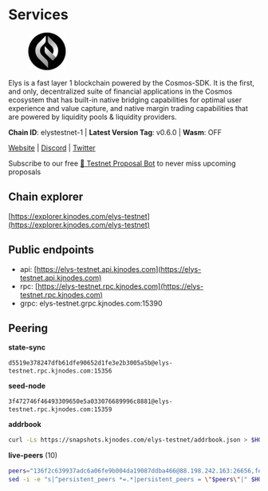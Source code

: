 # Services

<figure><img src="https://raw.githubusercontent.com/kj89/cosmos-images/main/logos/elys.png" alt=""><figcaption></figcaption></figure>

Elys is a fast layer 1 blockchain powered by the Cosmos-SDK.  It is the first, and only, decentralized suite of financial  applications in the Cosmos ecosystem that has built-in native  bridging capabilities for optimal user experience and value  capture, and native margin trading capabilities that are  powered by liquidity pools & liquidity providers.

**Chain ID**: elystestnet-1 | **Latest Version Tag**: v0.6.0 | **Wasm**: OFF

[Website](https://elys.network) | [Discord](https://discord.gg/R9Gr6Vh7vC) | [Twitter](https://twitter.com/elys_network)



Subscribe to our free [🤖 Testnet Proposal Bot](https://t.me/kjnodes_testnet_proposal_bot) to never miss upcoming proposals


## Chain explorer
[https://explorer.kjnodes.com/elys-testnet](https://explorer.kjnodes.com/elys-testnet)

## Public endpoints

* api: [https://elys-testnet.api.kjnodes.com](https://elys-testnet.api.kjnodes.com)
* rpc: [https://elys-testnet.rpc.kjnodes.com](https://elys-testnet.rpc.kjnodes.com)
* grpc: elys-testnet.grpc.kjnodes.com:15390

## Peering

**state-sync**

```text
d5519e378247dfb61dfe90652d1fe3e2b3005a5b@elys-testnet.rpc.kjnodes.com:15356
```

**seed-node**

```text
3f472746f46493309650e5a033076689996c8881@elys-testnet.rpc.kjnodes.com:15359
```

**addrbook**
```bash
curl -Ls https://snapshots.kjnodes.com/elys-testnet/addrbook.json > $HOME/.elys/config/addrbook.json
```

**live-peers** (10)
```bash
peers="136f2c639937adc6a06fe9b004da19087ddba466@88.198.242.163:26656,fed5ba77a69a4e75f44588f794999e9ca0c6b440@45.67.217.22:21956,d3235fc7392c1f789ce8d3176b44a378a110b99c@195.3.223.26:26656,fe9268ae399ae130b43441cbfcf45f9f3146a035@65.108.75.107:33656,609c64cc50fb4ebbe7cae3347545d3950ea2c018@65.108.195.29:23656,d5519e378247dfb61dfe90652d1fe3e2b3005a5b@65.109.68.190:15356,d907ce9285951a2a063789df2f6bd4cc86b33d53@142.132.155.178:16656,f29fe386022c463b3945955efe2b753e3bcad9a9@45.151.122.202:26656,79416b9dc2114b8246bf73aab6540bc55669a533@154.53.57.227:26656,c818535eb8b383614277baf4fa661c61dbf2130d@167.114.172.204:15356"
sed -i -e "s|^persistent_peers *=.*|persistent_peers = \"$peers\"|" $HOME/.elys/config/config.toml
```
